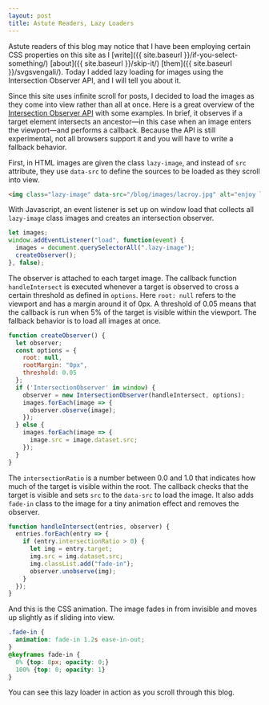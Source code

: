 ```yaml
---
layout: post
title: Astute Readers, Lazy Loaders
---
```

Astute readers of this blog may notice that I have been employing certain CSS properties on this site as I [write]({{ site.baseurl }}/if-you-select-something/) [about]({{ site.baseurl }}/skip-it/) [them]({{ site.baseurl }}/svgsvengali/). Today I added lazy loading for images using the Intersection Observer API, and I will tell you about it.

Since this site uses infinite scroll for posts, I decided to load the images as they come into view rather than all at once. Here is a great overview of the [Intersection Observer API](https://developer.mozilla.org/en-US/docs/Web/API/Intersection_Observer_API) with some examples. In brief, it observes if a target element intersects an ancestor—in this case when an image enters the viewport—and performs a callback. Because the API is still experimental, not all browsers support it and you will have to write a fallback behavior.

First, in HTML images are given the class `lazy-image`, and instead of `src` attribute, they use `data-src` to define the sources to be loaded as they scroll into view.
```html
<img class="lazy-image" data-src="/blog/images/lacroy.jpg" alt="enjoy la croy">
```
With Javascript, an event listener is set up on window load that collects all `lazy-image` class images and creates an intersection observer.
```js
let images;
window.addEventListener("load", function(event) {
  images = document.querySelectorAll(".lazy-image");
  createObserver();
}, false);
```
The observer is attached to each target image. The callback function `handleIntersect` is executed whenever a target is observed to cross a certain threshold as defined in `options`. Here `root: null` refers to the viewport and has a margin around it of 0px. A threshold of 0.05 means that the callback is run when 5% of the target is visible within the viewport. The fallback behavior is to load all images at once.
```js
function createObserver() {
  let observer;
  const options = {
    root: null,
    rootMargin: "0px",
    threshold: 0.05
  };
  if ('IntersectionObserver' in window) {
    observer = new IntersectionObserver(handleIntersect, options);
    images.forEach(image => {
      observer.observe(image);
    });
  } else {
    images.forEach(image => {
      image.src = image.dataset.src;
    });
  }
}
```
The `intersectionRatio` is a number between 0.0 and 1.0 that indicates how much of the target is visible within the root. The callback checks that the target is visible and sets `src` to the `data-src` to load the image. It also adds `fade-in` class to the image for a tiny animation effect and removes the observer.
```js
function handleIntersect(entries, observer) {
  entries.forEach(entry => {
    if (entry.intersectionRatio > 0) {
      let img = entry.target;
      img.src = img.dataset.src;
      img.classList.add("fade-in");
      observer.unobserve(img);
    }
  });
}
```
And this is the CSS animation. The image fades in from invisible and moves up slightly as if sliding into view.
```css
.fade-in {
  animation: fade-in 1.2s ease-in-out;
}
@keyframes fade-in {
  0% {top: 8px; opacity: 0;}
  100% {top: 0; opacity: 1}
}
```
You can see this lazy loader in action as you scroll through this blog.
